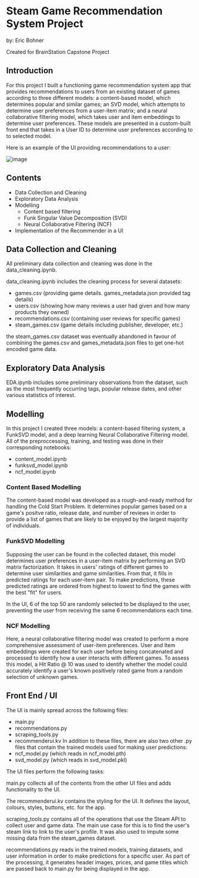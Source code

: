 # Steam Game Recommendation System Project 
by: Eric Bohner

Created for BrainStation Capstone Project 

## Introduction

For this project I built a functioning game recommendation system app that provides recommendations
to users from an existing dataset of games according to three different models: a content-based model,
which determines popular and similar games; an SVD model, which attempts to determine user preferences
from a user-item matrix; and a neural collaborative filtering model, which takes user and item
embeddings to determine user preferences.  These models are presented in a custom-built front end 
that takes in a User ID to determine user preferences according to to selected model.

Here is an example of the UI providing recommendations to a user:


![image](https://github.com/ericbohner/Capstone/assets/131715470/4861f2ec-3fea-42c9-b6e5-f3a3833f30fa)



## Contents

- Data Collection and Cleaning
- Exploratory Data Analysis
- Modelling
    - Content based filtering
    - Funk Singular Value Decomposition (SVD)
    - Neural Collaborative Filtering (NCF)
- Implementation of the Recommender in a UI

## Data Collection and Cleaning

All preliminary data collection and cleaning was done in the data_cleaning.ipynb.

data_cleaning.ipynb includes the cleaning process for several datasets:
- games.csv (providing game details. games_metadata.json provided tag details)
- users.csv (showing how many reviews a user had given and how many products they owned)
- recommendations.csv (containing user reviews for specific games)
- steam_games.csv (game details including publisher, developer, etc.)

the steam_games.csv dataset was eventually abandoned in favour of combining the games.csv
and games_metadata.json files to get one-hot encoded game data.

## Exploratory Data Analysis

EDA.ipynb includes some preliminary observations from the dataset, such as the most frequently
occurring tags, popular release dates, and other various statistics of interest.

## Modelling

In this project I created three models: a content-based filtering system, a FunkSVD model, and
a deep learning Neural Collaborative Filtering model.  All of the preproccessing, training, and
testing was done in their corresponding notebooks:
- content_model.ipynb
- funksvd_model.ipynb
- ncf_model.ipynb

### Content Based Modelling

The content-based model was developed as a rough-and-ready method for handling the Cold Start
Problem.  It determines popular games based on a game's positve ratio, release date, and 
number of reviews in order to provide a list of games that are likely to be enjoyed by the 
largest majority of individuals.

### FunkSVD Modelling

Supposing the user can be found in the collected dataset, this model determines user preferences
in a user-item matrix by performing an SVD matrix factorization.  It takes in users' ratings of 
different games to determine user similarities and game similarities.  From that, it fills in 
predicted ratings for each user-item pair.  To make predictions, these predicted ratings are
ordered from highest to lowest to find the games with the best "fit" for users.

In the UI, 6 of the top 50 are randomly selected to be displayed to the user, preventing the user
from receiving the same 6 recommendations each time.

### NCF Modelling

Here, a neural collaborative filtering model was created to perform a more comprehensive assessment
of user-item preferences.  User and Item embeddings were created for each user before being concatenated
and processed to identify how a user interacts with different games.  To assess this model, a Hit 
Ratio @ 10 was used to identify whether the model could accurately identify a user's known positively
rated game from a random selection of unknown games.


## Front End / UI

The UI is mainly spread across the following files:
- main.py
- recommendations.py
- scraping_tools.py
- recommenderui.kv
In addition to these files, there are also two other .py files that 
contain the trained models used for making user predictions:
- ncf_model.py (which reads in ncf_model.pth)
- svd_model.py (which reads in svd_model.pkl)

The UI files perform the following tasks:

main.py collects all of the contents from the other UI files and adds functionality to the UI.

The recommenderui.kv contains the styling for the UI.  It defines the layout, colours, styles, 
buttons, etc. for the app.

scraping_tools.py contains all of the operations that use the Steam API to collect user and 
game data.  The main use case for this is to find the user's steam link to link to the user's 
profile. It was also used to impute some missing data from the steam_games dataset.  

recommendations.py reads in the trained models, training datasets, and user information in order 
to make predictions for a specific user.  As part of the processing, it generates header images,
prices, and game titles which are passed back to main.py for being displayed in the app.

